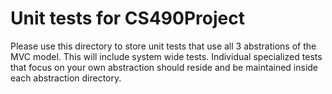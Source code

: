 # Unit tests for CS490Project

Please use this directory to store unit tests that use all 3 abstrations of the MVC model. This will include system wide tests. Individual specialized tests that focus on your own abstraction should reside and be maintained inside each abstraction directory.
